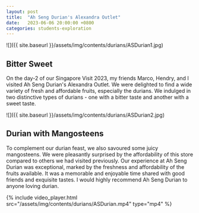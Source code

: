 ```yaml
---
layout: post
title:  "Ah Seng Durian's Alexandra Outlet"
date:   2023-06-06 20:00:00 +0800
categories: students-exploration
---
```


![]({{ site.baseurl }}/assets/img/contents/durians/ASDurian1.jpg)
## Bitter Sweet
On the day-2 of our Singapore Visit 2023, my friends Marco, Hendry, and I visited Ah Seng Durian's Alexandra Outlet. We were delighted to find a wide variety of fresh and affordable fruits, especially the durians. We indulged in two distinctive types of durians - one with a bitter taste and another with a sweet taste. 

![]({{ site.baseurl }}/assets/img/contents/durians/ASDurian2.jpg)
## Durian with Mangosteens
To complement our durian feast, we also savoured some juicy mangosteens. We were pleasantly surprised by the affordability of this store compared to others we had visited previously. Our experience at Ah Seng Durian was exceptional, marked by the freshness and affordability of the fruits available. It was a memorable and enjoyable time shared with good friends and exquisite tastes. I would highly recommend Ah Seng Durian to anyone loving durian.

{% include video_player.html src="/assets/img/contents/durians/ASDurian.mp4" type="mp4" %}

<br>
